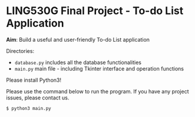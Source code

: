 # LING530G Final Project - To-do List Application

**Aim**: Build a useful and user-friendly To-do List application

Directories:
- <code>database.py</code> includes all the database functionalities
- <code>main.py</code> main file - including Tkinter interface and operation functions

Please install Python3!

Please use the command below to run the program. If you have any project issues, please contact us.

```bash
$ python3 main.py
```
